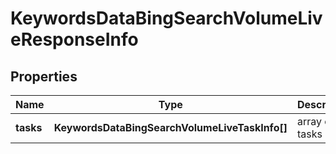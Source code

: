 # KeywordsDataBingSearchVolumeLiveResponseInfo

## Properties

| Name | Type | Description | Notes |
|------------ | ------------- | ------------- | -------------|
**tasks** | **KeywordsDataBingSearchVolumeLiveTaskInfo[]** | array of tasks |[optional]|